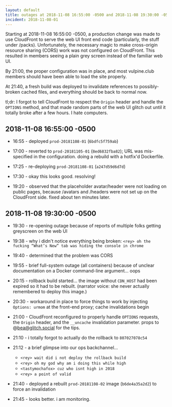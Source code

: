 ```yaml
---
layout: default
title: outages at 2018-11-08 16:55:00 -0500 and 2018-11-08 19:30:00 -0500
incident: 2018-11-08-01
---
```


Starting at 2018-11-08 16:55:00 -0500, a production change was made to use CloudFront to serve the web UI front end code (particularly, the stuff under /packs). Unfortunately, the necessary magic to make cross-origin resource sharing (CORS) work was not configured on CloudFront. This resulted in members seeing a plain grey screen instead of the familiar web UI.

By 21:00, the proper configuration was in place, and most vulpine.club members should have been able to load the site properly.

At 21:40, a fresh build was deployed to invalidate references to possibly-broken cached files, and everything should be back to normal now.

tl;dr: I forgot to tell CloudFront to respect the `Origin` header and handle the `OPTIONS` method, and that made random parts of the web UI glitch out until it totally broke after a few hours. I hate computers.

## 2018-11-08 16:55:00 -0500

- 16:55 - deployed `prod-20181108-01` (`6bdfc5f759ab`)

- 17:00 - reverted to `prod-20181105-01` (`8ed6832fba82`); URL was mis-specified in the configuration.  doing a rebuild with a hotfix'd Dockerfile.

- 17:25 - re-deploying `prod-20181108-01` (`a247d59d6d7d`)

- 17:30 - okay this looks good.  resolving!

- 19:20 - observed that the placeholder avatar/header were not loading on public pages, because /avatars and /headers were not set up on the CloudFront side.  fixed about ten minutes later.

## 2018-11-08 19:30:00 -0500

- 19:30 - re-opening outage because of reports of multiple folks getting greyscreen on the web UI

- 19:38 - why i didn't notice everything being broken: `<rey> oh the fucking “What’s New” tab was hiding the console in chrome`

- 19:40 - determined that the problem was CORS

- 19:55 - brief full-system outage (all containers) because of unclear documentation on a Docker command-line argument... oops

- 20:15 - rollback build started... the image without `CDN_HOST` had been expired so it had to be rebuilt.  (narrator voice: she never actually remembered to deploy this image.)

- 20:30 - workaround in place to force things to work by injecting `Options: urmom` at the front-end proxy; cache invalidations begin

- 21:00 - CloudFront reconfigured to properly handle `OPTIONS` requests, the `Origin` header, and the `__uncache` invalidation parameter. props to @bea@glitch.social for the tips.

- 21:10 - i totally forgot to actually do the rollback to `807027078c54`

- 21:12 - a brief glimpse into our ops backchannel...
  - `<rey> wait did i not deploy the rollback build`
  - `<rey> oh my god why am i doing this while high`
  - `<tastymochafox> cuz who isnt high in 2018`
  - `<rey> a point of valid`

- 21:40 - deployed a rebuilt `prod-20181108-02` image (`b6de4a35a2d2`) to force an invalidation

- 21:45 - looks better.  i am monitoring.
